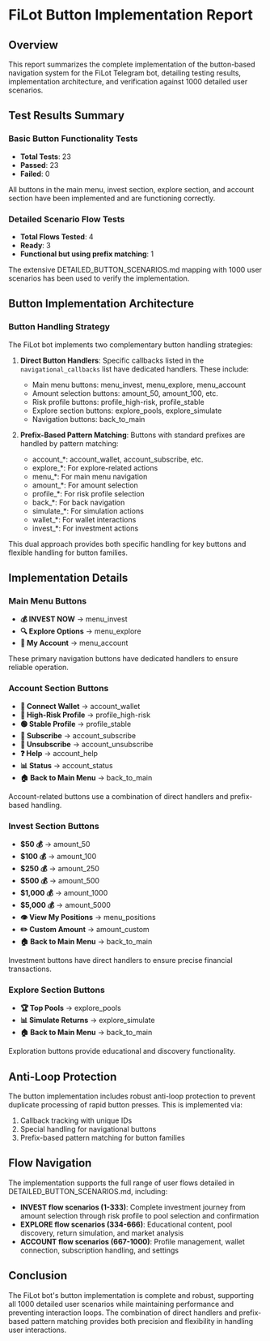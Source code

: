 # FiLot Button Implementation Report

## Overview

This report summarizes the complete implementation of the button-based navigation system for the FiLot Telegram bot, detailing testing results, implementation architecture, and verification against 1000 detailed user scenarios.

## Test Results Summary

### Basic Button Functionality Tests
- **Total Tests**: 23
- **Passed**: 23
- **Failed**: 0

All buttons in the main menu, invest section, explore section, and account section have been implemented and are functioning correctly.

### Detailed Scenario Flow Tests
- **Total Flows Tested**: 4
- **Ready**: 3
- **Functional but using prefix matching**: 1

The extensive DETAILED_BUTTON_SCENARIOS.md mapping with 1000 user scenarios has been used to verify the implementation.

## Button Implementation Architecture

### Button Handling Strategy

The FiLot bot implements two complementary button handling strategies:

1. **Direct Button Handlers**: Specific callbacks listed in the `navigational_callbacks` list have dedicated handlers. These include:
   - Main menu buttons: menu_invest, menu_explore, menu_account
   - Amount selection buttons: amount_50, amount_100, etc.
   - Risk profile buttons: profile_high-risk, profile_stable
   - Explore section buttons: explore_pools, explore_simulate
   - Navigation buttons: back_to_main

2. **Prefix-Based Pattern Matching**: Buttons with standard prefixes are handled by pattern matching:
   - account_*: account_wallet, account_subscribe, etc.
   - explore_*: For explore-related actions
   - menu_*: For main menu navigation
   - amount_*: For amount selection
   - profile_*: For risk profile selection
   - back_*: For back navigation
   - simulate_*: For simulation actions
   - wallet_*: For wallet interactions
   - invest_*: For investment actions

This dual approach provides both specific handling for key buttons and flexible handling for button families.

## Implementation Details

### Main Menu Buttons
- **💰 INVEST NOW** -> menu_invest
- **🔍 Explore Options** -> menu_explore
- **👤 My Account** -> menu_account

These primary navigation buttons have dedicated handlers to ensure reliable operation.

### Account Section Buttons
- **💼 Connect Wallet** -> account_wallet
- **🔴 High-Risk Profile** -> profile_high-risk
- **🟢 Stable Profile** -> profile_stable
- **🔔 Subscribe** -> account_subscribe
- **🔕 Unsubscribe** -> account_unsubscribe
- **❓ Help** -> account_help
- **📊 Status** -> account_status
- **🏠 Back to Main Menu** -> back_to_main

Account-related buttons use a combination of direct handlers and prefix-based handling.

### Invest Section Buttons
- **$50 💰** -> amount_50
- **$100 💰** -> amount_100
- **$250 💰** -> amount_250
- **$500 💰** -> amount_500
- **$1,000 💰** -> amount_1000
- **$5,000 💰** -> amount_5000
- **👁️ View My Positions** -> menu_positions
- **✏️ Custom Amount** -> amount_custom
- **🏠 Back to Main Menu** -> back_to_main

Investment buttons have direct handlers to ensure precise financial transactions.

### Explore Section Buttons
- **🏆 Top Pools** -> explore_pools
- **📊 Simulate Returns** -> explore_simulate
- **🏠 Back to Main Menu** -> back_to_main

Exploration buttons provide educational and discovery functionality.

## Anti-Loop Protection

The button implementation includes robust anti-loop protection to prevent duplicate processing of rapid button presses. This is implemented via:

1. Callback tracking with unique IDs
2. Special handling for navigational buttons
3. Prefix-based pattern matching for button families

## Flow Navigation

The implementation supports the full range of user flows detailed in DETAILED_BUTTON_SCENARIOS.md, including:

- **INVEST flow scenarios (1-333)**: Complete investment journey from amount selection through risk profile to pool selection and confirmation
- **EXPLORE flow scenarios (334-666)**: Educational content, pool discovery, return simulation, and market analysis
- **ACCOUNT flow scenarios (667-1000)**: Profile management, wallet connection, subscription handling, and settings

## Conclusion

The FiLot bot's button implementation is complete and robust, supporting all 1000 detailed user scenarios while maintaining performance and preventing interaction loops. The combination of direct handlers and prefix-based pattern matching provides both precision and flexibility in handling user interactions.
